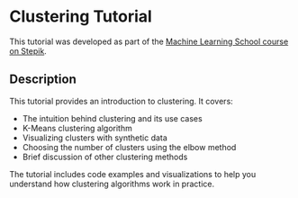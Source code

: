 # Clustering Tutorial

This tutorial was developed as part of the [Machine Learning School course on Stepik](https://stepik.org/course/133957/promo#toc?search=5446669214).

## Description

This tutorial provides an introduction to clustering. It covers:

- The intuition behind clustering and its use cases  
- K-Means clustering algorithm  
- Visualizing clusters with synthetic data  
- Choosing the number of clusters using the elbow method  
- Brief discussion of other clustering methods  

The tutorial includes code examples and visualizations to help you understand how clustering algorithms work in practice.

